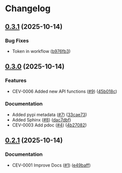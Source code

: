 # Changelog

## [0.3.1](https://github.com/r0f1/critical_es_value/compare/v0.3.0...v0.3.1) (2025-10-14)


### Bug Fixes

* Token in workflow ([b976fb3](https://github.com/r0f1/critical_es_value/commit/b976fb36e15c7281c36025f0698adce9a0afc223))

## [0.3.0](https://github.com/r0f1/critical_es_value/compare/v0.2.1...v0.3.0) (2025-10-14)


### Features

* CEV-0006 Added new API functions ([#9](https://github.com/r0f1/critical_es_value/issues/9)) ([45b018c](https://github.com/r0f1/critical_es_value/commit/45b018cff66e219f7589e662598b34075e44ab45))


### Documentation

* Added pypi metadata ([#7](https://github.com/r0f1/critical_es_value/issues/7)) ([33cae73](https://github.com/r0f1/critical_es_value/commit/33cae739f819c1d29f7505dc470df5e343347890))
* Added Sphinx ([#8](https://github.com/r0f1/critical_es_value/issues/8)) ([dac7dbf](https://github.com/r0f1/critical_es_value/commit/dac7dbf3809b17a2ed7f17d684146aa2d8c4c099))
* CEV-0003 Add pdoc ([#4](https://github.com/r0f1/critical_es_value/issues/4)) ([4b27082](https://github.com/r0f1/critical_es_value/commit/4b27082171281ef1acd9e1856c113d5a5dffc190))

## [0.2.1](https://github.com/r0f1/critical_es_value/compare/v0.2.0...v0.2.1) (2025-10-14)


### Documentation

* CEV-0001 Improve Docs ([#1](https://github.com/r0f1/critical_es_value/issues/1)) ([e49baff](https://github.com/r0f1/critical_es_value/commit/e49baff46b2f38d857ea507db283a10ba326e12d))
